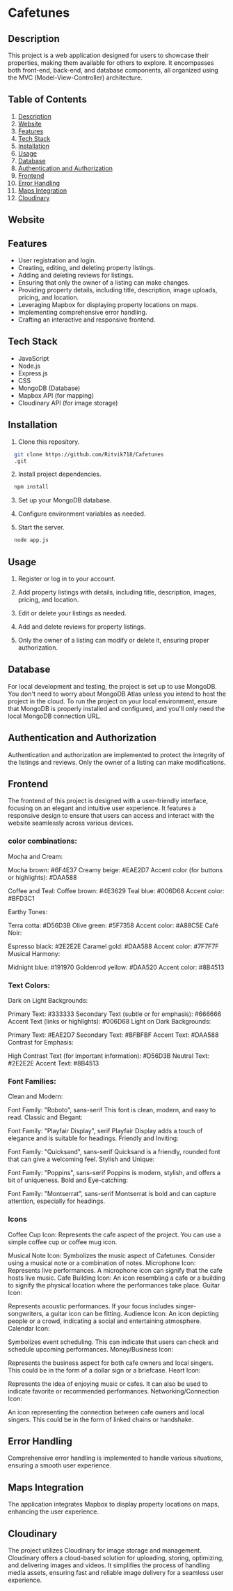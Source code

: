 # Cafetunes


## Description

This project is a web application designed for users to showcase their properties, making them available for others to explore. It encompasses both front-end, back-end, and database components, all organized using the MVC (Model-View-Controller) architecture.

## Table of Contents

1. [Description](#description)
2. [Website](#website)
3. [Features](#features)
4. [Tech Stack](#tech-stack)
5. [Installation](#installation)
6. [Usage](#usage)
7. [Database](#database)
8. [Authentication and Authorization](#authentication-and-authorization)
9. [Frontend](#frontend)
10. [Error Handling](#error-handling)
11. [Maps Integration](#maps-integration)
12. [Cloudinary](#cloudinary)

 ## Website


## Features

- User registration and login.
- Creating, editing, and deleting property listings.
- Adding and deleting reviews for listings.
- Ensuring that only the owner of a listing can make changes.
- Providing property details, including title, description, image uploads, pricing, and location.
- Leveraging Mapbox for displaying property locations on maps.
- Implementing comprehensive error handling.
- Crafting an interactive and responsive frontend.
## Tech Stack

- JavaScript
- Node.js
- Express.js
- CSS
- MongoDB (Database)
- Mapbox API (for mapping)
- Cloudinary API (for image storage)

## Installation

1. Clone this repository.

```bash
  git clone https://github.com/Ritvik718/Cafetunes
  .git
```

2. Install project dependencies.
```bash
  npm install
```

3. Set up your MongoDB database.

4. Configure environment variables as needed.

5. Start the server.
```bash
  node app.js
```
## Usage

1. Register or log in to your account.

2. Add property listings with details, including title, description, images, pricing, and location.

3. Edit or delete your listings as needed.

4. Add and delete reviews for property listings.

5. Only the owner of a listing can modify or delete it, ensuring proper authorization.

## Database

For local development and testing, the project is set up to use MongoDB. You don't need to worry about MongoDB Atlas unless you intend to host the project in the cloud. To run the project on your local environment, ensure that MongoDB is properly installed and configured, and you'll only need the local MongoDB connection URL.

## Authentication and Authorization

Authentication and authorization are implemented to protect the integrity of the listings and reviews. Only the owner of a listing can make modifications.


## Frontend

The frontend of this project is designed with a user-friendly interface, focusing on an elegant and intuitive user experience. It features a responsive design to ensure that users can access and interact with the website seamlessly across various devices.
### color combinations:
Mocha and Cream:

Mocha brown: #6F4E37
Creamy beige: #EAE2D7
Accent color (for buttons or highlights): #DAA588

Coffee and Teal:
Coffee brown: #4E3629
Teal blue: #006D68
Accent color: #BFD3C1

Earthy Tones:

Terra cotta: #D56D3B
Olive green: #5F7358
Accent color: #A88C5E
Café Noir:

Espresso black: #2E2E2E
Caramel gold: #DAA588
Accent color: #7F7F7F
Musical Harmony:

Midnight blue: #191970
Goldenrod yellow: #DAA520
Accent color: #8B4513
### Text Colors:
Dark on Light Backgrounds:

Primary Text: #333333
Secondary Text (subtle or for emphasis): #666666
Accent Text (links or highlights): #006D68
Light on Dark Backgrounds:

Primary Text: #EAE2D7
Secondary Text: #BFBFBF
Accent Text: #DAA588
Contrast for Emphasis:

High Contrast Text (for important information): #D56D3B
Neutral Text: #2E2E2E
Accent Text: #8B4513
### Font Families:
Clean and Modern:

Font Family: "Roboto", sans-serif
This font is clean, modern, and easy to read.
Classic and Elegant:

Font Family: "Playfair Display", serif
Playfair Display adds a touch of elegance and is suitable for headings.
Friendly and Inviting:

Font Family: "Quicksand", sans-serif
Quicksand is a friendly, rounded font that can give a welcoming feel.
Stylish and Unique:

Font Family: "Poppins", sans-serif
Poppins is modern, stylish, and offers a bit of uniqueness.
Bold and Eye-catching:

Font Family: "Montserrat", sans-serif
Montserrat is bold and can capture attention, especially for headings.
### Icons
Coffee Cup Icon:
<i class="fa-solid fa-mug-saucer"></i>
Represents the cafe aspect of the project. You can use a simple coffee cup or coffee mug icon.

Musical Note Icon:
<i class="fa-solid fa-music"></i>
<i class="fa-solid fa-guitar"></i>
Symbolizes the music aspect of Cafetunes. Consider using a musical note or a combination of notes.
Microphone Icon:
<i class="fa-solid fa-microphone"></i>
<i class="fa-solid fa-microphone-slash"></i>
Represents live performances. A microphone icon can signify that the cafe hosts live music.
Cafe Building Icon:
<i class="fa-solid fa-champagne-glasses"></i>
An icon resembling a cafe or a building to signify the physical location where the performances take place.
Guitar Icon:

Represents acoustic performances. If your focus includes singer-songwriters, a guitar icon can be fitting.
Audience Icon:
<i class="fa-solid fa-users"></i>
An icon depicting people or a crowd, indicating a social and entertaining atmosphere.
Calendar Icon:

Symbolizes event scheduling. This can indicate that users can check and schedule upcoming performances.
Money/Business Icon:

Represents the business aspect for both cafe owners and local singers. This could be in the form of a dollar sign or a briefcase.
Heart Icon:

Represents the idea of enjoying music or cafes. It can also be used to indicate favorite or recommended performances.
Networking/Connection Icon:

An icon representing the connection between cafe owners and local singers. This could be in the form of linked chains or handshake.


## Error Handling

Comprehensive error handling is implemented to handle various situations, ensuring a smooth user experience.

## Maps Integration

The application integrates Mapbox to display property locations on maps, enhancing the user experience.

## Cloudinary 
The project utilizes Cloudinary for image storage and management. Cloudinary offers a cloud-based solution for uploading, storing, optimizing, and delivering images and videos. It simplifies the process of handling media assets, ensuring fast and reliable image delivery for a seamless user experience.
